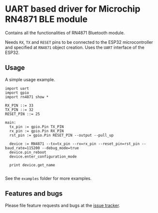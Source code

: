 # UART based driver for Microchip RN4871 BLE module

Contains all the functionalities of RN4871 Bluetooth module.

Needs `RX`, `TX` and `RESET` pins to be connected to the ESP32 microcontroller and specified at `RN4871` object creation. Uses the `UART` interface of the ESP32.

## Usage
A simple usage example.

```
import uart
import gpio
import rn4871 show *

RX_PIN ::= 33
TX_PIN ::= 32
RESET_PIN ::= 25

main:
  tx_pin := gpio.Pin TX_PIN
  rx_pin := gpio.Pin RX_PIN 
  rst_pin := gpio.Pin RESET_PIN --output --pull_up
  
  device := RN4871 --tx=tx_pin --rx=rx_pin --reset_pin=rst_pin --baud_rate=115200 --debug_mode=true
  device.pin_reboot
  device.enter_configuration_mode
  
  print device.get_name
  
```

See the `examples` folder for more examples.

## Features and bugs

Please file feature requests and bugs at the [issue tracker][tracker].

[tracker]: https://github.com/toitware/bluetooth-rn4871-module/issues
